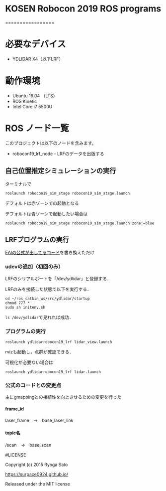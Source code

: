 # KOSEN Robocon 2019 ROS programs
=================

# 必要なデバイス
* YDLIDAR X4（以下LRF）

# 動作環境
* Ubuntu 16.04 （LTS）
* ROS Kinetic
* Intel Core i7 5500U

# ROS ノード一覧
このプロジェクトは以下のノードを含みます。

* robocon19_lrf_node - LRFのデータを出版する


## 自己位置推定シミュレーションの実行
ターミナルで
```shell
roslaunch robocon19_sim_stage robocon19_sim_stage.launch
```
デフォルトは赤ゾーンでの起動となる

デフォルトは青ゾーンで起動したい場合は
```shell
roslaunch robocon19_sim_stage robocon19_sim_stage.launch zone:=blue
```

## LRFプログラムの実行
[EAIの公式が出してるコード](https://github.com/EAIBOT/ydlidar)を書き換えただけ

### udevの追加（初回のみ）
LRFのシリアルポートを「/dev/ydlidar」と登録する．

LRFのみを接続した状態で以下を実行する．
```shell
cd ~/ros_catkin_ws/src/ydlidar/startup
chmod 777 *
sudo sh initenv.sh
```

`ls /dev/ydlidar`で見れれば成功．

### プログラムの実行
```shell
roslaunch ydlidarrobocon19_lrf lidar_view.launch
```
rvizも起動し，点群が確認できる．

可視化が必要ない場合は
```shell
roslaunch ydlidarrobocon19_lrf lidar.launch
```

### 公式のコードとの変更点
主にgmappingとの接続性を向上させるための変更を行った

#### frame_id
laser_frame　→　base_laser_link

#### topic名
/scan　→　base_scan


#LICENSE

Copyright (c) 2015 Ryoga Sato

https://surpace0924.github.io/

Released under the MIT license